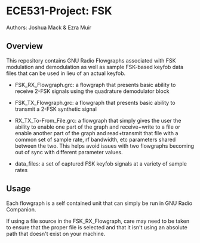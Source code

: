 # ECE531-Project: FSK
Authors: Joshua Mack & Ezra Muir

## Overview
This repository contains GNU Radio Flowgraphs associated with FSK modulation and demodulation as well as sample FSK-based keyfob data files that can be used in lieu of an actual keyfob.

* FSK_RX_Flowgraph.grc: a flowgraph that presents basic ability to receive 2-FSK signals using the quadrature demodulator block

* FSK_TX_Flowgraph.grc: a flowgraph that presents basic ability to transmit a 2-FSK synthetic signal

* RX_TX_To-From_File.grc: a flowgraph that simply gives the user the ability to enable one part of the graph and receive+write to a file or enable another part of the graph and read+transmit that file with a common set of sample rate, rf bandwidth, etc parameters shared between the two. This helps avoid issues with two flowgraphs becoming out of sync with different parameter values.

* data_files: a set of captured FSK keyfob signals at a variety of sample rates 

## Usage

Each flowgraph is a self contained unit that can simply be run in GNU Radio Companion. 

If using a file source in the FSK_RX_Flowgraph, care may need to be taken to ensure that the proper file is selected and that it isn't using an absolute path that doesn't exist on your machine. 
